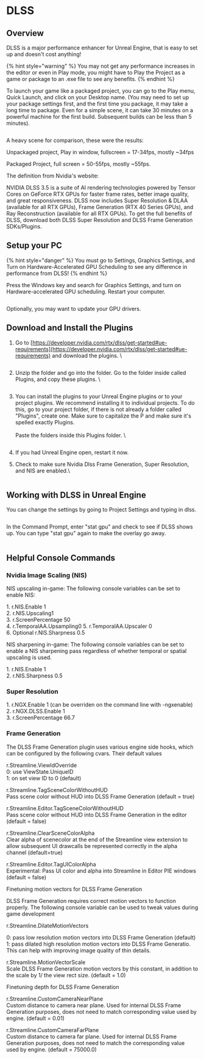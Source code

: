 # DLSS

## Overview

DLSS is a major performance enhancer for Unreal Engine, that is easy to set up and doesn't cost anything!

{% hint style="warning" %}
You may not get any performance increases in the editor or even in Play mode, you might have to Play the Project as a game or package to an .exe file to see any benefits.&#x20;
{% endhint %}

To launch your game like a packaged project, you can go to the Play menu, Quick Launch, and click on your Desktop name. (You may need to set up your package settings first, and the first time you package, it may take a long time to package. Even for a simple scene, it can take 30 minutes on a powerful machine for the first build. Subsequent builds can be less than 5 minutes).

<figure><img src="../../.gitbook/assets/image (1) (1) (1) (1) (1) (1) (1) (1).png" alt=""><figcaption></figcaption></figure>



A heavy scene for comparison, these were the results:

Unpackaged project, Play in window, fullscreen = 17-34fps, mostly \~34fps

Packaged Project, full screen = 50-55fps, mostly \~55fps.&#x20;



The definition from Nvidia's website:

NVIDIA DLSS 3.5 is a suite of AI rendering technologies powered by Tensor Cores on GeForce RTX GPUs for faster frame rates, better image quality, and great responsiveness. DLSS now includes Super Resolution & DLAA (available for all RTX GPUs), Frame Generation (RTX 40 Series GPUs), and Ray Reconstruction (available for all RTX GPUs). To get the full benefits of DLSS, download both DLSS Super Resolution and DLSS Frame Generation SDKs/Plugins.

## Setup your PC

{% hint style="danger" %}
You must go to Settings, Graphics Settings, and Turn on Hardware-Accelerated GPU Scheduling to see any difference in performance from DLSS!
{% endhint %}

Press the Windows key and search for Graphics Settings, and turn on Hardware-accelerated GPU scheduling. Restart your computer.

<figure><img src="../../.gitbook/assets/image (5) (1) (1) (1) (1).png" alt=""><figcaption></figcaption></figure>

Optionally, you may want to update your GPU drivers.&#x20;

## Download and Install the Plugins

1.  Go to [https://developer.nvidia.com/rtx/dlss/get-started#ue-requirements](https://developer.nvidia.com/rtx/dlss/get-started#ue-requirements) and download the plugins. \


    <figure><img src="../../.gitbook/assets/image (1) (1) (1) (1) (1) (1) (1) (1) (1).png" alt=""><figcaption></figcaption></figure>
2.  Unzip the folder and go into the folder. Go to the folder inside called Plugins, and copy these plugins. \


    <figure><img src="../../.gitbook/assets/image (2) (1) (1) (1) (1) (1) (1) (1).png" alt=""><figcaption></figcaption></figure>


3.  You can install the plugins to your Unreal Engine plugins or to your project plugins. We recommend installing it to individual projects. To do this, go to your project folder, if there is not already a folder called "Plugins", create one. Make sure to capitalize the P and make sure it's spelled exactly Plugins. \
    \
    Paste the folders inside this Plugins folder. \


    <figure><img src="../../.gitbook/assets/image (3) (1) (1) (1) (1) (1).png" alt=""><figcaption></figcaption></figure>


4. If you had Unreal Engine open, restart it now.&#x20;
5.  Check to make sure Nvidia Dlss Frame Generation, Super Resolution, and NIS are enabled.\


    <figure><img src="../../.gitbook/assets/image (5) (1) (1) (1).png" alt=""><figcaption></figcaption></figure>

## Working with DLSS in Unreal Engine

You can change the settings by going to Project Settings and typing in dlss.&#x20;

<figure><img src="../../.gitbook/assets/image (4) (1) (1) (1) (1).png" alt=""><figcaption></figcaption></figure>

In the Command Prompt, enter "stat gpu" and check to see if DLSS shows up. You can type "stat gpu" again to make the overlay go away.&#x20;

<figure><img src="../../.gitbook/assets/image (2) (1) (1) (1) (1) (1) (1).png" alt=""><figcaption></figcaption></figure>



## Helpful Console Commands

### Nvidia Image Scaling (NIS)

NIS upscaling in-game: The following console variables can be set to enable NIS:

1\. r.NIS.Enable 1\
2\. r.NIS.Upscaling1\
3\. r.ScreenPercentage 50\
4\. r.TemporalAA.Upsampling0 5. r.TemporalAA.Upscaler 0\
6\. Optional r.NIS.Sharpness 0.5

NIS sharpening in-game: The following console variables can be set to enable a NIS sharpening pass regardless of whether temporal or spatial upscaling is used.

1\. r.NIS.Enable 1\
2\. r.NIS.Sharpness 0.5

### Super Resolution

1\. r.NGX.Enable 1 (can be overriden on the command line with -ngxenable) \
2\. r.NGX.DLSS.Enable 1\
3\. r.ScreenPercentage 66.7

### Frame Generation

The DLSS Frame Generation plugin uses various engine side hooks, which can be configured by the following cvars. Their default values

r.Streamline.ViewIdOverride\
0: use ViewState.UniqueID\
1: on set view ID to 0 (default)

r.Streamline.TagSceneColorWithoutHUD\
Pass scene color without HUD into DLSS Frame Generation (default = true)

r.Streamline.Editor.TagSceneColorWithoutHUD\
Pass scene color without HUD into DLSS Frame Generation in the editor (default = false)

r.Streamline.ClearSceneColorAlpha\
Clear alpha of scenecolor at the end of the Streamline view extension to allow subsequent UI drawcalls be represented correctly in the alpha channel (default=true)

r.Streamline.Editor.TagUIColorAlpha\
Experimental: Pass UI color and alpha into Streamline in Editor PIE windows (default = false)

Finetuning motion vectors for DLSS Frame Generation

DLSS Frame Generation requires correct motion vectors to function properly. The following console variable can be used to tweak values during game development

r.Streamline.DilateMotionVectors

0: pass low resolution motion vectors into DLSS Frame Generation (default)\
1: pass dilated high resolution motion vectors into DLSS Frame Generatio. This can help with improving image quality of thin details.

r.Streamline.MotionVectorScale\
Scale DLSS Frame Generation motion vectors by this constant, in addition to the scale by 1/ the view rect size. (default = 1.0)

Finetuning depth for DLSS Frame Generation

r.Streamline.CustomCameraNearPlane\
Custom distance to camera near plane. Used for internal DLSS Frame Generation purposes, does not need to match corresponding value used by engine. (default = 0.01)

r.Streamline.CustomCameraFarPlane\
Custom distance to camera far plane. Used for internal DLSS Frame Generation purposes, does not need to match the corresponding value used by engine. (default = 75000.0)

